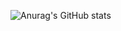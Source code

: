 ![Anurag's GitHub stats](https://github-readme-stats.vercel.app/api?username=hsinaDitaM&theme=radical)


<!---
hsinaDitaM/hsinaDitaM is a ✨ special ✨ repository because its `README.md` (this file) appears on your GitHub profile.
You can click the Preview link to take a look at your changes.
--->
